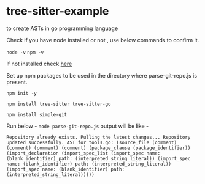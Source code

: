 # tree-sitter-example
to create ASTs in go programming language 

Check if you have node installed or not , use below commands to confirm it.

`node -v`
`npm -v`

If not installed check [here](https://nodejs.org/en/download/package-manager) 

Set up npm packages to be used in the directory where parse-git-repo.js is present.

`npm init -y`

`npm install tree-sitter tree-sitter-go`

`npm install simple-git`

Run below - 
`node parse-git-repo.js`
output will be like - 

`Repository already exists. Pulling the latest changes...
Repository updated successfully.
AST for tools.go:
(source_file (comment) (comment) (comment) (comment) (package_clause (package_identifier)) (import_declaration (import_spec_list (import_spec name: (blank_identifier) path: (interpreted_string_literal)) (import_spec name: (blank_identifier) path: (interpreted_string_literal)) (import_spec name: (blank_identifier) path: (interpreted_string_literal)))))`


